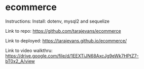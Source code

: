 # ecommerce

Instructions: Install: dotenv, mysql2 and sequelize

Link to repo: https://github.com/tarajevans/ecommerce

Link to deployed: https://tarajevans.github.io/ecommerce/

Link to video walkthru: https://drive.google.com/file/d/1EEXTiJN68AxcJg9eWk7HPtZ7-bT0x2_A/view
